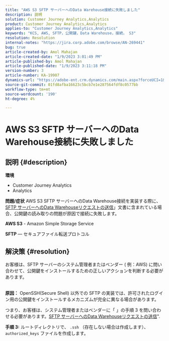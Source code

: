 ```yaml
---
title: "AWS S3 SFTP サーバーへのData Warehouse接続に失敗しました"
description: 説明
solution: Customer Journey Analytics,Analytics
product: Customer Journey Analytics,Analytics
applies-to: "Customer Journey Analytics,Analytics"
keywords: "KCS, AWS, SFTP，公開鍵，Data Warehouse，接続， S3"
resolution: Resolution
internal-notes: "https://jira.corp.adobe.com/browse/AN-269441"
bug: true
article-created-by: Amol Mahajan
article-created-date: "1/9/2023 3:01:49 PM"
article-published-by: Amol Mahajan
article-published-date: "1/9/2023 3:11:18 PM"
version-number: 3
article-number: KA-19907
dynamics-url: "https://adobe-ent.crm.dynamics.com/main.aspx?forceUCI=1&pagetype=entityrecord&etn=knowledgearticle&id=269a3587-2e90-ed11-aad1-6045bd0067ea"
source-git-commit: 01fd8afba16623c5bcb7e1e287564fdf8c0577bb
workflow-type: tm+mt
source-wordcount: '190'
ht-degree: 4%

---
```


# AWS S3 SFTP サーバーへのData Warehouse接続に失敗しました

## 説明 {#description}

<b>環境</b>
- Customer Journey Analytics
- Analytics



<b>問題/症状</b>
AWS S3 SFTP サーバーへのData Warehouse接続を実装する際に、[SFTP サーバーへのData Warehouseリクエストの送信](https://experienceleague.adobe.com/docs/analytics/export/ftp-and-sftp/secure-file-transfer-protocol/ftp-sftp-dw.html?lang=en)」文書に含まれている場合、公開鍵の読み取りの問題が原因で接続に失敗します。



<b>AWS S3</b> - Amazon Simple Storage Service

<b>SFTP</b>  — セキュアファイル転送プロトコル


## 解決策 {#resolution}

お客様は、SFTP サーバーのシステム管理者またはベンダー ( 例：AWS) に問い合わせて、公開鍵をインストールするための正しいアクションを判断する必要があります。<br><br>

<b>原因：</b>
OpenSSH(Secure Shell) 以外での SFTP の実装では、許可されたログイン用の公開鍵をインストールするメカニズムが完全に異なる場合があります。

つまり、お客様は、システム管理者またはベンダーに「 」の手順 3 を問い合わせる必要があります。[SFTP サーバーへのData Warehouseリクエストの送信](https://experienceleague.adobe.com/docs/analytics/export/ftp-and-sftp/secure-file-transfer-protocol/ftp-sftp-dw.html?lang=en)&quot;.

<b>手順 3:</b> ルートディレクトリで、 `.ssh` （存在しない場合は作成します）、 `authorized_keys` ファイルを作成します。
